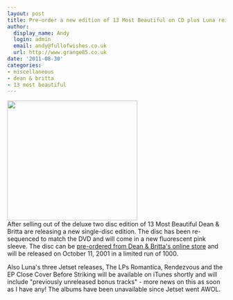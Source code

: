 ```yaml
---
layout: post
title: Pre-order a new edition of 13 Most Beautiful on CD plus Luna reissues
author:
  display_name: Andy
  login: admin
  email: andy@fullofwishes.co.uk
  url: http://www.grange85.co.uk
date: '2011-08-30'
categories:
- miscellaneous
- dean & britta
- 13 most beautiful
---
```

<p><img src="https://media.fullofwishes.co.uk/ahfow/uploads/2011/08/DB13_cover_new2-1024x943-300x276.jpg" alt="" title="DB13_cover_new2-1024x943" width="300" height="276" class="alignright size-medium wp-image-2203" /><br />
After selling out of the deluxe two disc edition of 13 Most Beautiful Dean & Britta are releasing a new single-disc edition. The disc has been re-sequenced to match the DVD and will come in a new fluorescent pink sleeve. The disc can be <a href="http://deanandbritta.11spot.com/index.php?fuseaction=cart.ecom_cart_view">pre-ordered from Dean & Britta's online store</a> and will be released on October 11, 2001 in a limited run of 1000.</p>
<p>Also Luna's three Jetset releases, The LPs Romantica, Rendezvous and the EP Close Cover Before Striking will be available on iTunes shortly and will include "previously unreleased bonus tracks" - more news on this as soon as I have any! The albums have been unavailable since Jetset went AWOL.</p>
